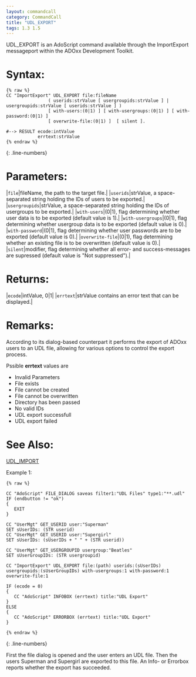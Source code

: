 ```yaml
---
layout: commandcall
category: CommandCall
title: "UDL_EXPORT"
tags: 1.3 1.5
---
```


UDL_EXPORT is an AdoScript command available through the ImportExport messageport within the ADOxx Development Toolkit.

# Syntax:  

```adoscript
{% raw %}
CC "ImportExport" UDL_EXPORT file:fileName 
				( userids:strValue [ usergroupids:strValue ] | usergroupids:strValue [ userids:strValue ] )
				[ with-users:(0|1) ] [ with-usergroups:(0|1) ] [ with-password:(0|1) ] 
				[ overwrite-file:(0|1) ]  [ silent ].

#--> RESULT ecode:intValue 
			errtext:strValue
{% endraw %}
```
{: .line-numbers}

# Parameters:  

|`file`|fileName, the path to the target file.|
|`userids`|strValue, a space-separated string holding the IDs of users to be exported.|
|`usergroupids`|strValue, a space-separated string holding the IDs of usergroups to be exported.|
|`with-users`|(0|1), flag determining whether user data is to be exported (default value is 1).|
|`with-usergroups`|(0|1), flag determining whether usergroup data is to be exported (default value is 0).|
|`with-password`|(0|1), flag determining whether user passwords are to be exported (default value is 0).|
|`overwrite-file`|(0|1), flag determining whether an existing file is to be overwritten (default value is 0).|
|`silent`|modifier, flag determining whether all error- and success-messages are supressed  (default value is "Not suppressed").|

# Returns:  

|`ecode`|intValue, 0|1|
|`errtext`|strValue contains an error text that can be displayed.|

# Remarks:

According to its dialog-based counterpart it performs the export of ADOxx users to an UDL file, allowing for various options to control the export process.

Pssible **errtext** values are  
* Invalid Parameters
* File exists
* File cannot be created
* File cannot be overwritten
* Directory has been passed
* No valid IDs
* UDL export successfull
* UDL export failed

# See Also:  

[UDL_IMPORT](udl_import.html "UDL_IMPORT")  


Example 1:

```adoscript
{% raw %}

CC "AdoScript" FILE_DIALOG saveas filter1:"UDL Files" type1:"**.udl"
IF (endbutton != "ok")
{
   EXIT
}

CC "UserMgt" GET_USERID user:"Superman"
SET sUserIDs: (STR userid)
CC "UserMgt" GET_USERID user:"Supergirl"
SET sUserIDs: (sUserIDs + " " + (STR userid))

CC "UserMgt" GET_USERGROUPID usergroup:"Beatles"
SET sUserGroupIDs: (STR usergroupid)

CC "ImportExport" UDL_EXPORT file:(path) userids:(sUserIDs) usergroupids:(sUserGroupIDs) with-usergroups:1 with-password:1 overwrite-file:1

IF (ecode = 0)
{
   CC "AdoScript" INFOBOX (errtext) title:"UDL Export"
}
ELSE
{
   CC "AdoScript" ERRORBOX (errtext) title:"UDL Export"
}

{% endraw %}
```
{: .line-numbers}

First the file dialog is opened and the user enters an UDL file. Then the users Superman and Supergirl are exported to this file. An Info- or Errorbox reports whether the export has succeeded.

